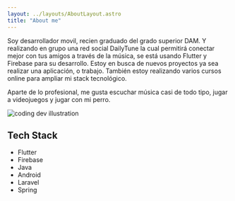 ```yaml
---
layout: ../layouts/AboutLayout.astro
title: "About me"
---
```


Soy desarrollador movil, recien graduado del grado superior DAM. Y realizando en grupo una red social DailyTune la cual permitirá conectar mejor con tus amigos a través de la música, se está usando Flutter y Firebase para su desarrollo. 
Estoy en busca de nuevos proyectos ya sea realizar una aplicación, o trabajo. También estoy realizando varios cursos online para ampliar mi stack tecnológico.

Aparte de lo profesional, me gusta escuchar música casi de todo tipo, jugar a videojuegos y jugar con mi perro.

<div>
  <img src="/assets/dev.svg" class="sm:w-1/2 mx-auto" alt="coding dev illustration">
</div>

## Tech Stack

- Flutter
- Firebase
- Java
- Android
- Laravel
- Spring
